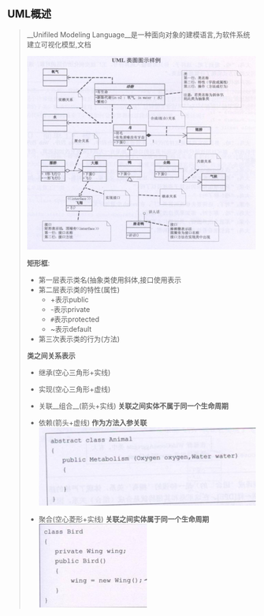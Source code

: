 ## UML概述

> __Unifiled Modeling Language__是一种面向对象的建模语言,为软件系统建立可视化模型,文档
>
> ![image-20211017230940652](image-20211017230940652.png) 
>
> __矩形框__:
>
> - 第一层表示类名(抽象类使用斜体,接口使用<interface>表示
> - 第二层表示类的特性(属性)
>   - +表示public
>   - -表示private
>   - `#`表示protected
>   - ~表示default
> - 第三次表示类的行为(方法)
>
> __类之间关系表示__
>
> - 继承(空心三角形+实线)
>
> 
>
> - 实现(空心三角形+虚线)
>
> 
>
> - 关联__组合__(箭头+实线) __关联之间实体不属于同一个生命周期__  
>
> 
>
> - 依赖(箭头+虚线) __作为方法入参关联__  ![image-20211017232148941](image-20211017232148941.png)
>
>   
>
> - 聚合(空心菱形+实线) __关联之间实体属于同一个生命周期__ ![image-20211017231951150](image-20211017231951150.png)  
>
>   
>
> 

